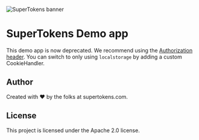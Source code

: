 ![SuperTokens banner](https://raw.githubusercontent.com/supertokens/supertokens-logo/master/images/Artboard%20%E2%80%93%2027%402x.png)

# SuperTokens Demo app

This demo app is now deprecated. We recommend using the [Authorization header](https://supertokens.com/docs/thirdpartyemailpassword/advanced-customizations/react-component-override/usage). You can switch to only using `localstorage` by adding a custom CookieHandler.

## Author

Created with :heart: by the folks at supertokens.com.

## License

This project is licensed under the Apache 2.0 license.

